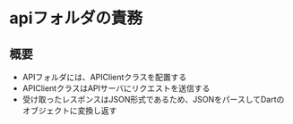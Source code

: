 # apiフォルダの責務

## 概要
- APIフォルダには、APIClientクラスを配置する
- APIClientクラスはAPIサーバにリクエストを送信する
- 受け取ったレスポンスはJSON形式であるため、JSONをパースしてDartのオブジェクトに変換し返す
